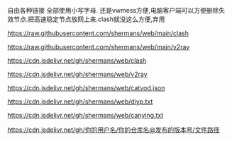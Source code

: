 自由各种链接
全部使用小写字母.
还是vwmess方便,电脑客户端可以方便删除失效节点.把高速稳定节点放网上来.clash就没这么方便,弃用



https://raw.githubusercontent.com/shermans/web/main/clash

https://raw.githubusercontent.com/shermans/web/main/v2ray

 
 

https://cdn.jsdelivr.net/gh/shermans/web/clash

https://cdn.jsdelivr.net/gh/shermans/web/v2ray


https://cdn.jsdelivr.net/gh/shermans/web/catvod.json

https://cdn.jsdelivr.net/gh/shermans/web/diyp.txt

https://cdn.jsdelivr.net/gh/shermans/web/canying.txt




https://cdn.jsdelivr.net/gh/你的用户名/你的仓库名@发布的版本号/文件路径
 
